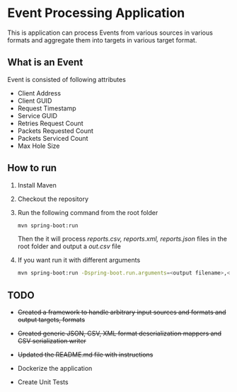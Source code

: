 # Event Processing Application

This is application can process Events from various sources in various formats and aggregate them into targets in various target format.



## What is an Event

Event is consisted of following attributes

- Client Address 
- Client GUID
- Request Timestamp
- Service GUID
- Retries Request Count
- Packets Requested Count
- Packets Serviced Count
- Max Hole Size



## How to run

1. Install Maven

2. Checkout the repository

3. Run the following command from the root folder

   ```bash
   mvn spring-boot:run
   ```

   Then the it will process *reports.csv, reports.xml, reports.json* files in the root folder and output a *out.csv*  file

4. If you want run it with different arguments 

   ```bash
   mvn spring-boot:run -Dspring-boot.run.arguments=<output filename>,<input filename1>,<inputfilename2>
   ```



## TODO

- ~~Created a framework to handle arbitrary input sources and formats and output targets, formats~~

- ~~Created generic JSON, CSV, XML format deserialization mappers and CSV serialization writer~~

- ~~Updated the README.md file with instructions~~

- Dockerize the application

- Create Unit Tests

  